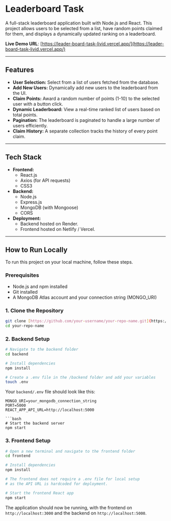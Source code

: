 # Leaderboard Task

A full-stack leaderboard application built with Node.js and React. This project allows users to be selected from a list, have random points claimed for them, and displays a dynamically updated ranking on a leaderboard.

**Live Demo URL**: [https://leader-board-task-livid.vercel.app/](https://leader-board-task-livid.vercel.app/)

---

## Features

* **User Selection:** Select from a list of users fetched from the database.
* **Add New Users:** Dynamically add new users to the leaderboard from the UI.
* **Claim Points:** Award a random number of points (1-10) to the selected user with a button click.
* **Dynamic Leaderboard:** View a real-time ranked list of users based on total points.
* **Pagination:** The leaderboard is paginated to handle a large number of users efficiently.
* **Claim History:** A separate collection tracks the history of every point claim.

---

## Tech Stack

* **Frontend:**
    * React.js
    * Axios (for API requests)
    * CSS3
* **Backend:**
    * Node.js
    * Express.js
    * MongoDB (with Mongoose)
    * CORS
* **Deployment:**
    * Backend hosted on Render.
    * Frontend hosted on Netlify / Vercel.

---

## How to Run Locally

To run this project on your local machine, follow these steps.

### Prerequisites

* Node.js and npm installed
* Git installed
* A MongoDB Atlas account and your connection string (MONGO_URI)

### 1. Clone the Repository

```bash
git clone [https://github.com/your-username/your-repo-name.git](https://github.com/your-username/your-repo-name.git)
cd your-repo-name
```

### 2. Backend Setup

```bash
# Navigate to the backend folder
cd backend

# Install dependencies
npm install

# Create a .env file in the /backend folder and add your variables
touch .env
```

Your `backend/.env` file should look like this:

```
MONGO_URI=your_mongodb_connection_string
PORT=5000
REACT_APP_API_URL=http://localhost:5000

```bash
# Start the backend server
npm start
```

### 3. Frontend Setup

```bash
# Open a new terminal and navigate to the frontend folder
cd frontend

# Install dependencies
npm install

# The frontend does not require a .env file for local setup
# as the API URL is hardcoded for deployment.
```

```bash
# Start the frontend React app
npm start
```

The application should now be running, with the frontend on `http://localhost:3000` and the backend on `http://localhost:5000`.
